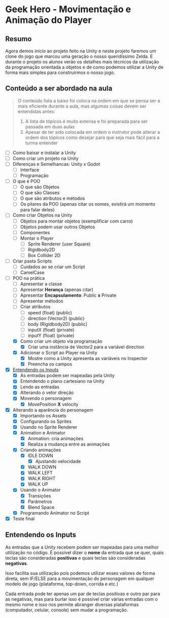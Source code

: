 # Geek Hero - Movimentação e Animação do Player

## Resumo
Agora demos início ao projeto feito na Unity e neste projeto faremos um clone do jogo que marcou uma geração o nosso queridíssimo Zelda. E durante o projeto os alunos verão os detalhes mais técnicos da utilização da programação orientada a objetos e de como podemos utilizar a Unity de forma mais simples para construirmos o nosso jogo.

## Conteúdo a ser abordado na aula

> O conteúdo lista a baixo foi coloca na ordem em que se pensa ser a mais eficiente durante a aula, mas algumas coisas devem ser entendidas antes:
> 1. A lista de tópicos é muito extensa e foi preparada para ser passada em duas aulas
> 2. Apesar de ter sido colocada em ordem o instrutor pode alterar a ordem dos tópicos como desejar para que seja mais fácil para a turma entender

- [ ] Como baixar e instalar a Unity
- [ ] Como criar um projeto na Unity
- [ ] Diferenças e Semelhancas: Unity x Godot
  - [ ] Interface
  - [ ] Programação
- [ ] O que é POO
  - [ ] O que são Objetos
  - [ ] O que são Classes
  - [ ] O que são atributos e métodos
  - [ ] Os pilares da POO (apenas citar os nomes, existirá um momento para falar deles)
- [ ] Como criar Objetos na Unity
  - [ ] Objetos para montar objetos (exemplificar com carro)
  - [ ] Objetos podem usar outros Objetos
  - [ ] Componentes
  - [ ] Montar o Player
    - [ ] Sprite Renderer (user Square)
    - [ ] Rigidbody2D
    - [ ] Box Collider 2D
- [ ] Criar pasta Scripts
  - [ ] Cuidados ao se criar um Script
  - [ ] CamelCase
- [ ] POO na prática
  - [ ] Apresentar a classe
  - [ ] Apresentar **Herança** (apenas citar)
  - [ ] Apresentar **Encapsulamento**: Public **x** Private
  - [ ] Apresentar métodos
  - [ ] Criar atributos
    - [ ] speed (float) (public)
    - [ ] direction (Vector2) (public)
    - [ ] body (Rigidbody2D) (public)
    - [ ] inputX (float) (private)
    - [ ] inputY (float) (private)
  - [x] Como criar um objeto via programação
    - [x] Criar uma instância de Vector2 para a variável direction
  - [x] Adicionar o Script ao Player na Unity
    - [x] Mostre como a Unity apresenta as variáveis no Inspector
    - [x] Preencha os campos
- [x] [Entendendo os Inputs](#entendendo-os-inputs)
  - [x] As entradas podem ser mapeadas pela Unity
  - [x] Entendendo o plano cartesiano na Unity
  - [x] Lendo as entradas
  - [x] Alterando o vetor direção
  - [x] Movendo o personagem
    - [x] MovePosition **X** velocity
- [x] Alterando a aparência do personagem
  - [x] Importando os Assets
  - [x] Configurando os Sprites
  - [x] Usando no Sprite Renderer
  - [x] Animation e Animator
    - [x] Animation: cria animações
    - [x] Realiza a mudança entre as animações
  - [x] Criando animações
    - [x] IDLE DOWN
      - [x] Ajustando velocidade
    - [x] WALK DOWN
    - [x] WALK LEFT
    - [x] WALK RIGHT
    - [x] WALK UP
  - [x] Usando o Animator
    - [x] Transições
    - [x] Parâmetros
    - [x] Blend Space
  - [x] Programando Animator no Script
- [x] Teste final

## Entendendo os Inputs

As entradas que a Unity recebem podem ser mapeadas para uma melhor utilização no código. É possível dizer o **nome** da entrada que se quer, quais teclas são consideradas **positivas** e quais teclas são consideradas **negativas**.

Isso facilita sua utilização pois podemos utilizar esses valores de forma direta, sem IF/ELSE para a movimentação do personagem em qualquer modelo de jogo (plataforma, top-down, corrida e etc.)

Cada entrada pode ter apenas um par de teclas positivas e outro par para as negativas, mas para burlar isso é possível criar várias entradas com o mesmo nome e isso nos permite abranger diversas plataformas (computador, celular, console) sem mudar a programação.